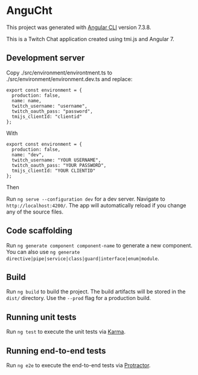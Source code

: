# AnguCht

This project was generated with [Angular CLI](https://github.com/angular/angular-cli) version 7.3.8.

This is a Twitch Chat application created using tmi.js and Angular 7.

## Development server

Copy ./src/environment/environtment.ts to ./src/environment/environment.dev.ts and replace:

```
export const environment = {
  production: false,
  name: name,
  twitch_username: "username",
  twitch_oauth_pass: "password",
  tmijs_clientId: "clientid"
};
```

With

```
export const environment = {
  production: false,
  name: "dev",
  twitch_username: "YOUR USERNAME",
  twitch_oauth_pass: "YOUR PASSWORD",
  tmijs_clientId: "YOUR CLIENTID"
};
```

Then

Run `ng serve --configuration dev` for a dev server. Navigate to `http://localhost:4200/`. The app will automatically reload if you change any of the source files.

## Code scaffolding

Run `ng generate component component-name` to generate a new component. You can also use `ng generate directive|pipe|service|class|guard|interface|enum|module`.

## Build

Run `ng build` to build the project. The build artifacts will be stored in the `dist/` directory. Use the `--prod` flag for a production build.

## Running unit tests

Run `ng test` to execute the unit tests via [Karma](https://karma-runner.github.io).

## Running end-to-end tests

Run `ng e2e` to execute the end-to-end tests via [Protractor](http://www.protractortest.org/).

<!--
## Further help

To get more help on the Angular CLI use `ng help` or go check out the [Angular CLI README](https://github.com/angular/angular-cli/blob/master/README.md). -->
